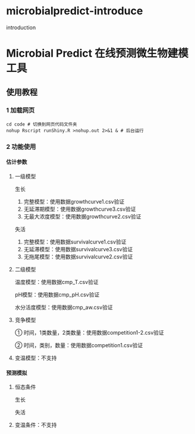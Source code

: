# microbialpredict-introduce
introduction
# Microbial Predict 在线预测微生物建模工具

## 使用教程

### 1 加载网页

```
cd code # 切换到网页代码文件夹
nohup Rscript runShiny.R >nohup.out 2>&1 & # 后台运行
```

### 2 功能使用

#### 估计参数

1. 一级模型

   生长

   1. 完整模型：使用数据growthcurve1.csv验证
   2. 无延滞期模型：使用数据growthcurve3.csv验证
   3. 无最大浓度模型：使用数据growthcurve2.csv验证

   失活

   1. 完整模型：使用数据survivalcurve1.csv验证
   2. 无延滞模型：使用数据survivalcurve3.csv验证
   3. 无拖尾模型：使用数据survivalcurve2.csv验证

2. 二级模型

   温度模型：使用数据cmp_T.csv验证

   pH模型：使用数据cmp_pH.csv验证

   水分活度模型：使用数据cmp_aw.csv验证

3. 竞争模型

   ①  时间，1类数量，2类数量：使用数据competition1-2.csv验证

   ②  时间，类别，数量：使用数据competition1.csv验证

4. 变温模型：不支持

#### 预测模拟

1. 恒态条件

   生长

   失活

2. 变温条件：不支持

